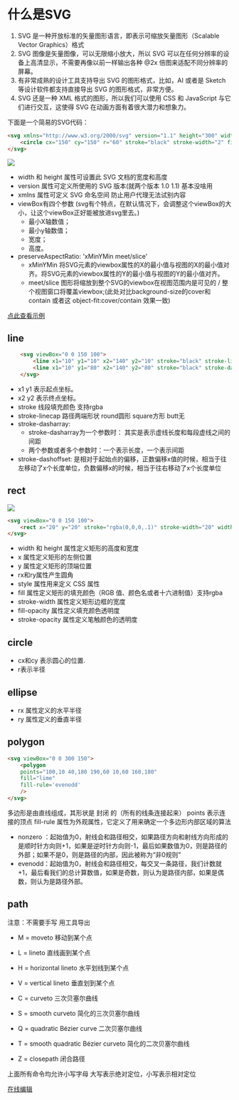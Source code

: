 # 什么是SVG
1. SVG 是一种开放标准的矢量图形语言，即表示可缩放矢量图形（Scalable Vector Graphics）格式
2. SVG 图像是矢量图像，可以无限缩小放大，所以 SVG 可以在任何分辨率的设备上高清显示，不需要再像以前一样输出各种 @2x 倍图来适配不同分辨率的屏幕。
3. 有非常成熟的设计工具支持导出 SVG 的图形格式，比如，AI 或者是 Sketch 等设计软件都支持直接导出 SVG 的图形格式，非常方便。
4. SVG 还是一种 XML 格式的图形，所以我们可以使用 CSS 和 JavaScript 与它们进行交互，这使得 SVG 在动画方面有着很大潜力和想象力。


下面是一个简易的SVG代码：

```html
<svg xmlns="http://www.w3.org/2000/svg" version="1.1" height="300" width='300' viewBox='0 0 300 300'>
    <circle cx="150" cy="150" r="60" stroke="black" stroke-width="2" fill="red" />
</svg>
```

![](public\svg\readme-demo1.svg)

* width 和 height 属性可设置此 SVG 文档的宽度和高度 
* version 属性可定义所使用的 SVG 版本(就两个版本 1.0 1.1) 基本没啥用
* xmlns 属性可定义 SVG 命名空间 防止用户代理无法试别内容
* viewBox有四个参数 (svg有个特点，在默认情况下，会调整这个viewBox的大小，让这个viewBox正好能被放进svg里去。)
    - 最小X轴数值；
    - 最小y轴数值；
    - 宽度；
    - 高度。
* preserveAspectRatio: 'xMinYMin meet/slice'
    - xMinYMin 将SVG元素的viewbox属性的X的最小值与视图的X的最小值对齐。将SVG元素的viewbox属性的Y的最小值与视图的Y的最小值对齐。
    - meet/slice 图形将缩放到整个SVG的viewbox在视图范围内是可见的 /  整个视图窗口将覆盖viewbox;(此处对比background-size的cover和contain 或者这 object-fit:cover/contain 效果一致)
    

[点此查看示例](http://localhost:3000)

## line

```html
    <svg viewBox="0 0 150 100">
        <line x1="10" y1="10" x2="140" y2="10" stroke="black" stroke-linecap="butt" stroke-dasharray="10" />
        <line x1="10" y1="80" x2="140" y2="80" stroke="black" stroke-dasharray="10,20,30,40" />
    </svg>
```

* x1 y1 表示起点坐标。
* x2 y2 表示终点坐标。
* stroke 线段填充颜色 支持rgba
* stroke-linecap 路径两端形状 round圆形 square方形  butt无
* stroke-dasharray:
  + stroke-dasharray为一个参数时： 其实是表示虚线长度和每段虚线之间的间距 
  + 两个参数或者多个参数时：一个表示长度，一个表示间距
* stroke-dashoffset: 是相对于起始点的偏移，正数偏移x值的时候，相当于往左移动了x个长度单位，负数偏移x的时候，相当于往右移动了x个长度单位

## rect

![](./public/svg/readme-demo2.svg)

```html
<svg viewBox="0 0 150 100">
    <rect x="20" y="20" stroke="rgba(0,0,0,.1)" stroke-width="20" width="60" height="60" fill="red" rx="20" ry="20" />
</svg>
```

* width 和 height 属性定义矩形的高度和宽度
* x 属性定义矩形的左侧位置
* y 属性定义矩形的顶端位置
* rx和ry属性产生圆角
* style 属性用来定义 CSS 属性
* fill 属性定义矩形的填充颜色（RGB 值、颜色名或者十六进制值）支持rgba
* stroke-width 属性定义矩形边框的宽度
* fill-opacity 属性定义填充颜色透明度
* stroke-opacity 属性定义笔触颜色的透明度

## circle

* cx和cy 表示圆心的位置.
* r表示半径

## ellipse

* rx 属性定义的水平半径
* ry 属性定义的垂直半径

## polygon
``` html
<svg viewBox="0 0 300 150">
    <polygon
    points="100,10 40,180 190,60 10,60 160,180"
    fill="lime"
    fill-rule='evenodd'
    />
</svg>
```
多边形是由直线组成，其形状是 封闭 的（所有的线条连接起来）
points 表示连接的顶点
fill-rule 属性为外观属性，它定义了用来确定一个多边形内部区域的算法
+ nonzero ：起始值为0，射线会和路径相交，如果路径方向和射线方向形成的是顺时针方向则+1，如果是逆时针方向则-1，最后如果数值为0，则是路径的外部；如果不是0，则是路径的内部，因此被称为“非0规则”
+ evenodd：起始值为0，射线会和路径相交，每交叉一条路径，我们计数就+1，最后看我们的总计算数值，如果是奇数，则认为是路径内部，如果是偶数，则认为是路径外部。

## path
注意：不需要手写 用工具导出
* M = moveto 移动到某个点
* L = lineto 直线画到某个点
* H = horizontal lineto 水平划线到某个点
* V = vertical lineto 垂直划到某个点
* C = curveto 三次贝塞尔曲线
* S = smooth curveto 简化的三次贝塞尔曲线
* Q = quadratic Bézier curve 二次贝塞尔曲线
* T = smooth quadratic Bézier curveto  简化的二次贝塞尔曲线
* Z = closepath 闭合路径


  <!-- https://c.runoob.com/more/svgeditor/ -->
上面所有命令均允许小写字母
大写表示绝对定位，小写表示相对定位

[在线编辑](https://c.runoob.com/more/svgeditor/)
